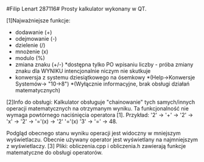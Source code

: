 #Filip Lenart 287116#
Prosty kalkulator wykonany w QT.

[1]Najważniejsze funkcje: 
- dodawanie (+)
- odejmowanie (-)
- dzielenie (/)
- mnożenie (x)
- modulo (%)
- zmiana znaku (+/-)
    *dostępna tylko PO wpisaniu liczby - próba zmiany znaku dla WYNIKU intencjonalnie niczym nie skutkuje
- konwersja z systemu dziesiątkowego na ósemkowy
    *(Help->Konwersje Systemów-> "10->8")
    *(Wyłącznie informacyjne, brak obsługi działań matematycznych)
    
[2]Info do obsługi:
Kalkulator obsługuje "chainowanie" tych samych/innych operacji matematycznych na otrzymanym wyniku.
Ta funkcjonalność nie wymaga powtórnego naciśnięcia operatora [1].
Przykład: '2' -> '+' -> '2' -> 'x' -> '2' -> '='(x) -> '2' '='(x) '3' -> '=' -> 48.

Podgląd obecnego stanu wyniku operacji jest widoczny w mniejszym wyświetlaczu.
Obecnie używany operator jest wyświetlany na najmniejszym z wyświetlaczy.
[3] Pliki:
obliczenia.cpp i obliczenia.h zawierają funkcje matematyczne do obsługi operatorów.
